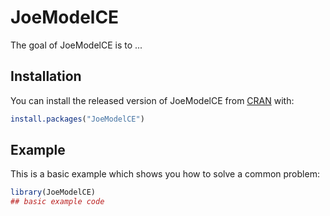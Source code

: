 
# JoeModelCE

<!-- badges: start -->
<!-- badges: end -->

The goal of JoeModelCE is to ...

## Installation

You can install the released version of JoeModelCE from [CRAN](https://CRAN.R-project.org) with:

``` r
install.packages("JoeModelCE")
```

## Example

This is a basic example which shows you how to solve a common problem:

``` r
library(JoeModelCE)
## basic example code
```

